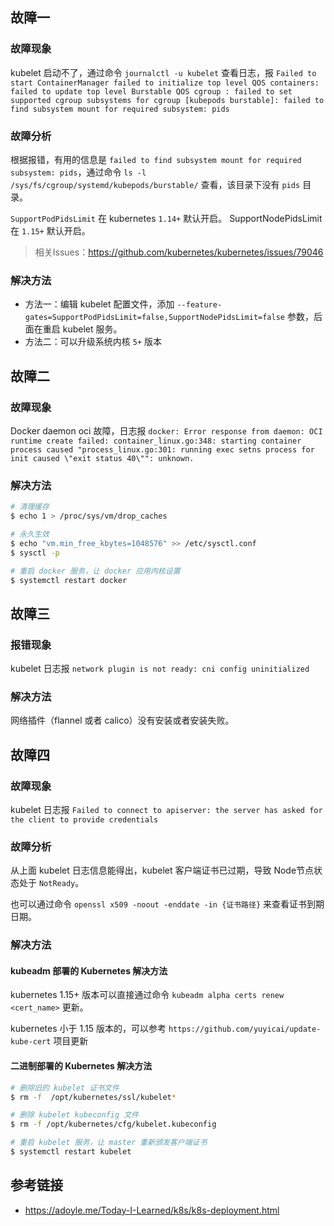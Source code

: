 ## 故障一

### 故障现象

kubelet 启动不了，通过命令 `journalctl -u kubelet` 查看日志，报 `Failed to start ContainerManager failed to initialize top level QOS containers: failed to update top level Burstable QOS cgroup : failed to set supported cgroup subsystems for cgroup [kubepods burstable]: failed to find subsystem mount for required subsystem: pids`

### 故障分析

根据报错，有用的信息是 `failed to find subsystem mount for required subsystem: pids`，通过命令 `ls -l /sys/fs/cgroup/systemd/kubepods/burstable/` 查看，该目录下没有 `pids` 目录。

`SupportPodPidsLimit` 在 kubernetes `1.14+` 默认开启。 SupportNodePidsLimit 在 `1.15+` 默认开启。

> 相关Issues：https://github.com/kubernetes/kubernetes/issues/79046

### 解决方法

- 方法一：编辑 kubelet 配置文件，添加 `--feature-gates=SupportPodPidsLimit=false,SupportNodePidsLimit=false` 参数，后面在重启 kubelet 服务。
- 方法二：可以升级系统内核 `5+` 版本

## 故障二

### 故障现象

Docker daemon oci 故障，日志报 `docker: Error response from daemon: OCI runtime create failed: container_linux.go:348: starting container process caused "process_linux.go:301: running exec setns process for init caused \"exit status 40\"": unknown.`

### 解决方法

```bash
# 清理缓存
$ echo 1 > /proc/sys/vm/drop_caches

# 永久生效
$ echo "vm.min_free_kbytes=1048576" >> /etc/sysctl.conf
$ sysctl -p

# 重启 docker 服务，让 docker 应用内核设置
$ systemctl restart docker
```

## 故障三

### 报错现象

kubelet 日志报 `network plugin is not ready: cni config uninitialized`

### 解决方法

网络插件（flannel 或者 calico）没有安装或者安装失败。

## 故障四

### 故障现象

kubelet 日志报 `Failed to connect to apiserver: the server has asked for the client to provide credentials` 

### 故障分析

从上面 kubelet 日志信息能得出，kubelet 客户端证书已过期，导致 Node节点状态处于 `NotReady`。

也可以通过命令 `openssl x509 -noout -enddate -in {证书路径}` 来查看证书到期日期。

### 解决方法

#### kubeadm 部署的 Kubernetes 解决方法

kubernetes 1.15+ 版本可以直接通过命令 `kubeadm alpha certs renew <cert_name>` 更新。

kubernetes 小于 1.15 版本的，可以参考 `https://github.com/yuyicai/update-kube-cert` 项目更新

#### 二进制部署的 Kubernetes 解决方法

```bash
# 删除旧的 kubelet 证书文件
$ rm -f  /opt/kubernetes/ssl/kubelet*

# 删除 kubelet kubeconfig 文件
$ rm -f /opt/kubernetes/cfg/kubelet.kubeconfig

# 重启 kubelet 服务，让 master 重新颁发客户端证书
$ systemctl restart kubelet
```

## 参考链接
- https://adoyle.me/Today-I-Learned/k8s/k8s-deployment.html